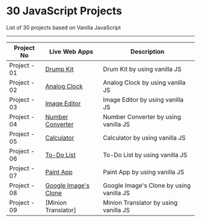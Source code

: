 # 30 JavaScript Projects

List of 30 projects based on Vanilla JavaScript

---

| Project No   | Live Web Apps                                                              | Description                              |
| ------------ | -------------------------------------------------------------------------- | ---------------------------------------- |
| Project - 01 | [Drump Kit](https://drumkit-amangupta.netlify.app/)                        | Drum Kit by using vanilla JS             |
| Project - 02 | [Analog Clock](https://analog-clock-amangupta.netlify.app/)                | Analog Clock by using vanilla JS         |
| Project - 03 | [Image Editor](https://js-image-editor-amangupta.netlify.app/)             | Image Editor by using vanilla JS         |
| Project - 04 | [Number Converter](https://js-number-converter-amangupta.netlify.app/)     | Number Converter by using vanilla JS     |
| Project - 05 | [Calculator](https://calculator-amangupta.netlify.app/)                    | Calculator by using vanilla JS           |
| Project - 06 | [To-Do List](https://to-do-app-amangupta.netlify.app/)                     | To-Do List by using vanilla JS           |
| Project - 07 | [Paint App](https://paint-app-amangupta.netlify.app/)                      | Paint App by using vanilla JS            |
| Project - 08 | [Google Image's Clone](https://google-images-clone-amangupta.netlify.app/) | Google Image's Clone by using vanilla JS |
| Project - 09 | [Minion Translator]                                                        | Minion Translator by using vanilla JS    |
